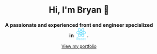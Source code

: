 <h1 align="center">Hi, I'm Bryan 👋</h1>
<h3 align="center">A passionate and experienced front end engineer specialized in <a href="https://reactjs.org/" target="_blank" rel="noreferrer"><img src="https://raw.githubusercontent.com/devicons/devicon/master/icons/react/react-original-wordmark.svg" alt="react" width="40" height="40" style="margin-bottom: -0.6em"/></a>.</h3>
<p align="center">
  <a href="https://kobe13.github.io/portfolio/">View my portfolio</a>
</p>
